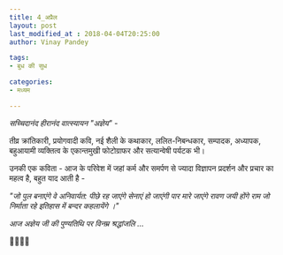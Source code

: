 ```yaml
---
title: 4_अप्रैल
layout: post
last_modified_at : 2018-04-04T20:25:00
author: Vinay Pandey

tags:
- बुध की सुध

categories:
- मध्यम

---
```


*सच्चिदानंद हीरानंद वात्स्यायन "अज्ञेय"*  - 

तीव्र क्रांतिकारी, प्रयोगवादी कवि, नई शैली के कथाकार, ललित-निबन्धकार, सम्पादक, अध्यापक, बहुआयामी व्यक्तित्व के एकान्तमुखी फोटोग्राफर और सत्यान्वेषी पर्यटक भी।

उनकी एक कविता -
आज के परिवेश में जहां कर्म और समर्पण से ज्यादा विज्ञापन प्रदर्शन और प्रचार का महत्व है, 
बहुत याद आती है -

_"जो पुल बनाएंगे_
_वे अनिवार्यत:_
_पीछे रह जाएंगे_
_सेनाएं हो जाएंगी पार_
_मारे जाएंगे रावण_
_जयी होंगे राम_
_जो निर्माता रहे_
_इतिहास में_
_बन्दर कहलायेंगे ।"_

*आज अज्ञेय जी की पुण्यतिथि पर विनम्र श्रद्धांजलि ...*

🙏🌷🌷🙏
